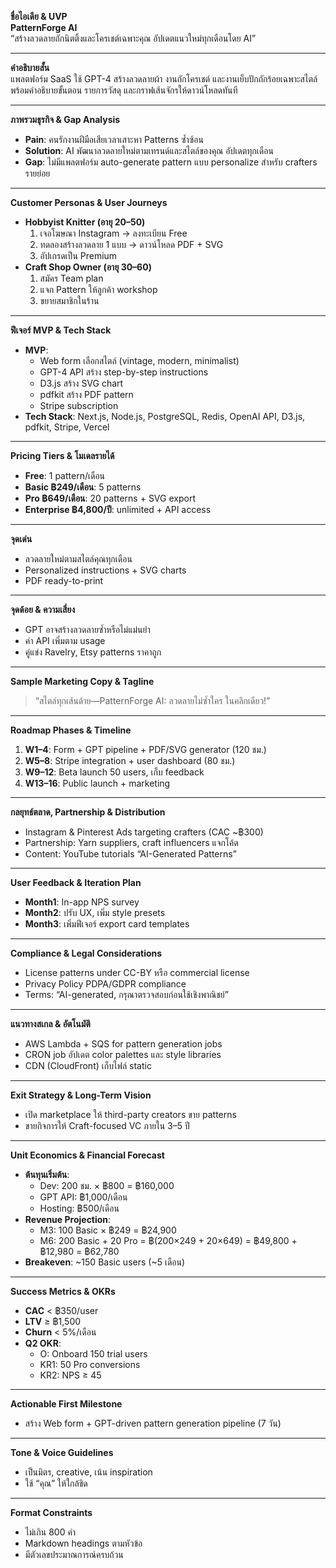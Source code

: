 **ชื่อไอเดีย & UVP**  
**PatternForge AI**  
“สร้างลวดลายถักนิตติ้งและโครเชต์เฉพาะคุณ อัปเดตแนวใหม่ทุกเดือนโดย AI”

---

**คำอธิบายสั้น**  
แพลตฟอร์ม SaaS ใช้ GPT-4 สร้างลวดลายผ้า งานถักโครเชต์ และงานเย็บปักถักร้อยเฉพาะสไตล์ พร้อมคำอธิบายขั้นตอน รายการวัสดุ และกราฟเส้นจักรให้ดาวน์โหลดทันที

---

**ภาพรวมธุรกิจ & Gap Analysis**  
- **Pain**: คนรักงานฝีมือเสียเวลาเสาะหา Patterns ซ้ำซ้อน  
- **Solution**: AI พัฒนาลวดลายใหม่ตามเทรนด์และสไตล์ของคุณ อัปเดตทุกเดือน  
- **Gap**: ไม่มีแพลตฟอร์ม auto-generate pattern แบบ personalize สำหรับ crafters รายย่อย

---

**Customer Personas & User Journeys**  
- **Hobbyist Knitter (อายุ 20–50)**  
  1. เจอโฆษณา Instagram → ลงทะเบียน Free  
  2. ทดลองสร้างลวดลาย 1 แบบ → ดาวน์โหลด PDF + SVG  
  3. อัปเกรดเป็น Premium  
- **Craft Shop Owner (อายุ 30–60)**  
  1. สมัคร Team plan  
  2. แจก Pattern ให้ลูกค้า workshop  
  3. ขยายสมาชิกในร้าน

---

**ฟีเจอร์ MVP & Tech Stack**  
- **MVP**:  
  - Web form เลือกสไตล์ (vintage, modern, minimalist)  
  - GPT-4 API สร้าง step-by-step instructions  
  - D3.js สร้าง SVG chart  
  - pdfkit สร้าง PDF pattern  
  - Stripe subscription  
- **Tech Stack**: Next.js, Node.js, PostgreSQL, Redis, OpenAI API, D3.js, pdfkit, Stripe, Vercel

---

**Pricing Tiers & โมเดลรายได้**  
- **Free**: 1 pattern/เดือน  
- **Basic ฿249/เดือน**: 5 patterns  
- **Pro ฿649/เดือน**: 20 patterns + SVG export  
- **Enterprise ฿4,800/ปี**: unlimited + API access  

---

**จุดเด่น**  
- ลวดลายใหม่ตามสไตล์คุณทุกเดือน  
- Personalized instructions + SVG charts  
- PDF ready-to-print

---

**จุดด้อย & ความเสี่ยง**  
- GPT อาจสร้างลวดลายซ้ำหรือไม่แม่นยำ  
- ค่า API เพิ่มตาม usage  
- คู่แข่ง Ravelry, Etsy patterns ราคาถูก

---

**Sample Marketing Copy & Tagline**  
> “สไตล์ทุกเส้นด้าย—PatternForge AI: ลวดลายไม่ซ้ำใคร ในคลิกเดียว!”

---

**Roadmap Phases & Timeline**  
1. **W1–4**: Form + GPT pipeline + PDF/SVG generator (120 ชม.)  
2. **W5–8**: Stripe integration + user dashboard (80 ชม.)  
3. **W9–12**: Beta launch 50 users, เก็บ feedback  
4. **W13–16**: Public launch + marketing

---

**กลยุทธ์ตลาด, Partnership & Distribution**  
- Instagram & Pinterest Ads targeting crafters (CAC ~฿300)  
- Partnership: Yarn suppliers, craft influencers แจกโค้ด  
- Content: YouTube tutorials “AI-Generated Patterns”

---

**User Feedback & Iteration Plan**  
- **Month1**: In-app NPS survey  
- **Month2**: ปรับ UX, เพิ่ม style presets  
- **Month3**: เพิ่มฟีเจอร์ export card templates

---

**Compliance & Legal Considerations**  
- License patterns under CC-BY หรือ commercial license  
- Privacy Policy PDPA/GDPR compliance  
- Terms: “AI-generated, กรุณาตรวจสอบก่อนใช้เชิงพาณิชย์”

---

**แนวทางสเกล & อัตโนมัติ**  
- AWS Lambda + SQS for pattern generation jobs  
- CRON job อัปเดต color palettes และ style libraries  
- CDN (CloudFront) เก็บไฟล์ static

---

**Exit Strategy & Long-Term Vision**  
- เปิด marketplace ให้ third-party creators ขาย patterns  
- ขายกิจการให้ Craft-focused VC ภายใน 3–5 ปี

---

**Unit Economics & Financial Forecast**  
- **ต้นทุนเริ่มต้น**:  
  - Dev: 200 ชม. × ฿800 = ฿160,000  
  - GPT API: ฿1,000/เดือน  
  - Hosting: ฿500/เดือน  
- **Revenue Projection**:  
  - M3: 100 Basic × ฿249 = ฿24,900  
  - M6: 200 Basic + 20 Pro = ฿(200×249 + 20×649) = ฿49,800 + ฿12,980 = ฿62,780  
- **Breakeven**: ~150 Basic users (~5 เดือน)

---

**Success Metrics & OKRs**  
- **CAC** < ฿350/user  
- **LTV** ≥ ฿1,500  
- **Churn** < 5%/เดือน  
- **Q2 OKR**:  
  - O: Onboard 150 trial users  
  - KR1: 50 Pro conversions  
  - KR2: NPS ≥ 45

---

**Actionable First Milestone**  
- สร้าง Web form + GPT-driven pattern generation pipeline (7 วัน)

---

**Tone & Voice Guidelines**  
- เป็นมิตร, creative, เน้น inspiration  
- ใช้ “คุณ” ให้ใกล้ชิด

---

**Format Constraints**  
- ไม่เกิน 800 คำ  
- Markdown headings ตามหัวข้อ  
- มีตัวเลขประมาณการณ์ครบถ้วน  

